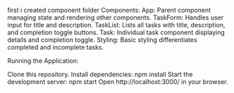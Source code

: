 first i created component folder
Components:
App: Parent component managing state and rendering other components.
TaskForm: Handles user input for title and description.
TaskList: Lists all tasks with title, description, and completion toggle buttons.
Task: Individual task component displaying details and completion toggle.
Styling: Basic styling differentiates completed and incomplete tasks.

Running the Application:

Clone this repository.
Install dependencies: npm install
Start the development server: npm start
Open http://localhost:3000/ in your browser.
